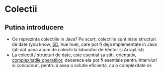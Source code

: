 # Colectii

## Putina introducere
- Ce reprezinta colectiile in Java? Pe scurt, colectiile sunt niste structuri de date (you know, [SD](https://aimas.cs.pub.ro/file/2017/12/SerbanRaduPr-200x200.jpg), hue hue), care pot fi deja implementate in Java (ati dat pana acum de colectii la laborator de Vector si ArrayList)
- La colectii / structuri de date, este esential sa stiti, orientativ, [complexitatile operatiilor](http://bigocheatsheet.com/), deoarece ele pot fi esentiale pentru interviuri si concursuri, pentru a avea o solutie eficienta, cu o complexitate ok 
